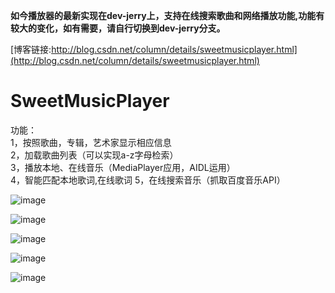 **如今播放器的最新实现在dev-jerry上，支持在线搜索歌曲和网络播放功能,功能有较大的变化，如有需要，请自行切换到dev-jerry分支。**

[博客链接:http://blog.csdn.net/column/details/sweetmusicplayer.html](http://blog.csdn.net/column/details/sweetmusicplayer.html)

# SweetMusicPlayer
功能：  
1，按照歌曲，专辑，艺术家显示相应信息  
2，加载歌曲列表（可以实现a-z字母检索）  
3，播放本地、在线音乐（MediaPlayer应用，AIDL运用）  
4，智能匹配本地歌词,在线歌词
5，在线搜索音乐（抓取百度音乐API）


 ![image](https://github.com/huweigoodboy/SweetMusicPlayer/blob/master/screenshots/device-2015-06-19-145535.png)
 
 
 ![image](https://github.com/huweigoodboy/SweetMusicPlayer/blob/master/screenshots/device-2015-06-19-145716.png)
  
  
 ![image](https://github.com/huweigoodboy/SweetMusicPlayer/blob/master/screenshots/device-2015-06-19-145729.png)
    
    
 ![image](https://github.com/huweigoodboy/SweetMusicPlayer/blob/master/screenshots/device-2015-06-19-145744.png)
 
 
![image](https://github.com/huweigoodboy/SweetMusicPlayer/blob/master/screenshots/device-2015-06-19-145757.png)
      
      

